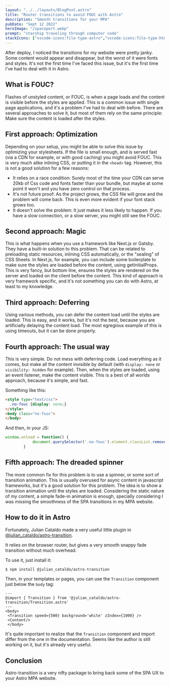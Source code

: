 ```yaml
---
layout: "../../layouts/BlogPost.astro"
title: "Router transitions to avoid FOUC with Astro"
description: "Smooth transitions for your MPA"
pubDate: "Sept 12 2022"
heroImage: "/spaceport.webp"
prompt: "starship traveling through computer code"
stackIcons: ["vscode-icons:file-type-astro","vscode-icons:file-type-html","vscode-icons:file-type-css","vscode-icons:file-type-js-official"]
---
```


After deploy, I noticed the transitions for my website were pretty janky. Some content would appear and disappear, but the worst of it were fonts and styles. It's not the first time I've faced this issue, but it's the first time I've had to deal with it in Astro.

## What is FOUC?

Flashes of unstyled content, or FOUC, is when a page loads and the content is visible before the styles are applied. This is a common issue with single page applications, and it's a problem I've had to deal with before. There are several approaches to solve it, but most of them rely on the same principle: Make sure the content is loaded after the styles.

## First approach: Optimization

Depending on your setup, you might be able to solve this issue by optimizing your stylesheets. If the file is small enough, and is served fast (via a CDN for example, or with good caching) you might avoid FOUC. This is very much alike inlining CSS, or putting it in the `<head>` tag. However, this is not a good solution for a few reasons:
* It relies on a race condition: Surely most of the time your CDN can serve 20kb of Css code and fonts faster than your bundle, but maybe at some point it won't and you have zero control on that process.
* It's not future proof: As the project grows, the CSS file will grow and the problem will come back. This is even more evident if your font stack grows too.
* It doesn't solve the problem: It just makes it less likely to happen. If you have a slow connection, or a slow server, you might still see the FOUC.

## Second approach: Magic

This is what happens when you use a framework like Next.js or Gatsby. They have a built-in solution to this problem. That can be related to preloading static resources, inlining CSS automatically, or the "sealing" of CSS Sheets. In Next.js, for example, you can include some boilerplate to make sure the styles are loaded before the content, using getInitialProps. This is very fancy, but bottom line, ensures the styles are rendered on the server and loaded on the client before the content. This kind of approach is very framework specific, and it's not something you can do with Astro, at least to my knowledge.

## Third approach: Deferring

Using various methods, you can defer the content load until the styles are loaded. This is easy, and it works, but it's not the best, because you are artificially delaying the content load. The most egregious example of this is using timeouts, but it can be done properly.

## Fourth approach: The usual way

This is very simple. Do not mess with deferring code. Load everything as it comes, but make all the content invisible by default (with `display: none` or `visibility: hidden` for example). Then, when the styles are loaded, using an event listener, make the content visible. This is a best of all worlds approach, because it's simple, and fast.

Something like this:

```html
<style type="text/css">
  .no-fouc {display: none;}
</style>
<body class="no-fouc">
</body>
```

And then, in your JS:

```js
window.onload = function() {
            document.querySelector('.no-fouc').element.classList.remove("no-fouc");;
        }
```

## Fifth approach: The dreaded spinner

The more common fix for this problem is to use a spinner, or some sort of transition animation. This is usually overused for async content in javascript frameworks, but it's a good solution for this problem. The idea is to show a transition animation until the styles are loaded. Considering the static nature of my content, a simple fade-in animation is enough, specially considering I was missing the smoothness of the SPA transitions in my MPA website.

## How to do it in Astro

Fortunately, Julian Cataldo made a very useful little plugin in [@julian_cataldo/astro-transition](https://www.npmjs.com/package/@julian_cataldo/astro-transition).

It relies on the browser router, but gives a very smooth snappy fade transition without much overhead.

To use it, just install it:

```bash
$ npm install @julian_cataldo/astro-transition
```

Then, in your templates or pages, you can use the `Transition` component just below the `body` tag:

```astro
---
@import { Transition } from '@julian_cataldo/astro-transition/Transition.astro'
---
<body>
 <Transition speed={500} background='white' zIndex={1000} />
 <Content/>
 </body>
```

It's quite important to realize that the `Transition` component and import differ from the one in the documentation. Seems like the author is still working on it, but it's already very useful.

## Conclusion
Astro-transition is a very nifty package to bring back some of the SPA UX to your Astro MPA website. 
